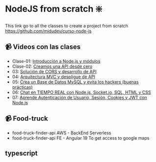 # NodeJS from scratch ❇️
This link go to all the classes to create a project from scratch
https://github.com/midudev/curso-node-js

## 📹 Videos con las clases

- Clase-01: [Introducción a Node.js y módulos](https://www.youtube.com/watch?v=yB4n_K7dZV8)
- Clase-02: [Creamos una API desde cero](https://www.youtube.com/watch?v=YmZE1HXjpd4)
- 03: [Solución de CORS y desarrollo de API](https://www.youtube.com/watch?v=-9d3KhCqOtU)
- 04: [Arquitectura MVC y despligue de API](https://www.youtube.com/watch?v=ev3Yxva4wI4)
- 05: [Crea un Base de Datos MySQL y evita los hackers (buenas prácticas)](https://www.youtube.com/watch?v=eCWNQfzuuso&list=RDCMUC3aj05GEEyzdOqYM5FLSFeg&index=3)
- 06: [Chat en TIEMPO REAL con Node.js, Socket.io, SQL, HTML y CSS](https://www.youtube.com/watch?v=WpbBhTx5R9Q&list=PLUofhDIg_38qm2oPOV-IRTTEKyrVBBaU7&index=6)
- 07: [Aprende Autenticación de Usuario, Sesión, Cookies y JWT con Node.js](https://www.youtube.com/watch?v=UqnnhAZxRac&list=PLUofhDIg_38qm2oPOV-IRTTEKyrVBBaU7&index=7)

## 📹 Food-truck 

- food-truck-finder-api AWS - BackEnd Serverless
- food-truck-finder-api FE - Angular 19 To get access to google maps

## typescript

